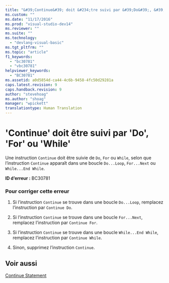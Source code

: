 ```yaml
---
title: "&#39;Continue&#39; doit &#234;tre suivi par &#39;Do&#39;, &#39;For&#39; ou &#39;While&#39; | Microsoft Docs"
ms.custom: ""
ms.date: "11/17/2016"
ms.prod: "visual-studio-dev14"
ms.reviewer: ""
ms.suite: ""
ms.technology: 
  - "devlang-visual-basic"
ms.tgt_pltfrm: ""
ms.topic: "article"
f1_keywords: 
  - "bc30781"
  - "vbc30781"
helpviewer_keywords: 
  - "BC30781"
ms.assetid: a0d5854d-ca44-4c6b-9458-4fc50d29281a
caps.latest.revision: 9
caps.handback.revision: 9
author: "stevehoag"
ms.author: "shoag"
manager: "wpickett"
translationtype: Human Translation
---
```

# &#39;Continue&#39; doit &#234;tre suivi par &#39;Do&#39;, &#39;For&#39; ou &#39;While&#39;
Une instruction `Continue` doit être suivie de `Do`, `For` ou `While`, selon que l’instruction `Continue` apparaît dans une boucle `Do...Loop`, `For...Next` ou `While...End While`.  
  
 **ID d’erreur :** BC30781  
  
### Pour corriger cette erreur  
  
1.  Si l’instruction `Continue` se trouve dans une boucle `Do...Loop`, remplacez l’instruction par `Continue Do`.  
  
2.  Si l’instruction `Continue` se trouve dans une boucle `For...Next`, remplacez l’instruction par `Continue For`.  
  
3.  Si l’instruction `Continue` se trouve dans une boucle `While...End While`, remplacez l’instruction par `Continue While`.  
  
4.  Sinon, supprimez l’instruction `Continue`.  
  
## Voir aussi  
 [Continue Statement](../../visual-basic/language-reference/statements/continue-statement.md)